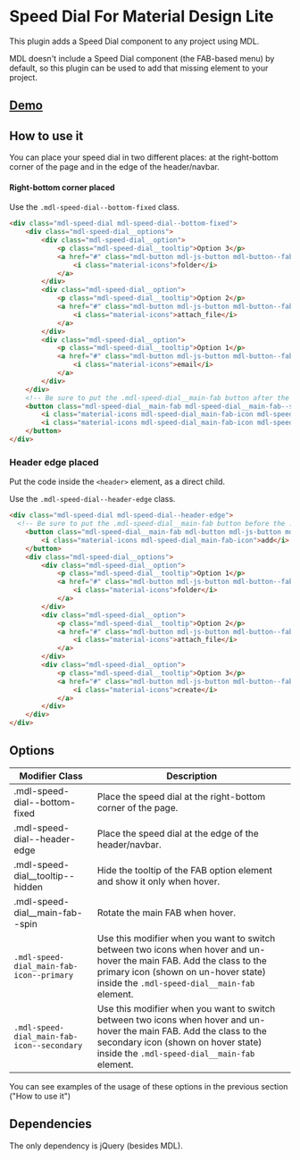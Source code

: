 # Speed Dial For Material Design Lite

This plugin adds a Speed Dial component to any project using MDL.

MDL doesn't include a Speed Dial component (the FAB-based menu) by default, so this plugin can be used to add that missing element to your project.

## [Demo](http://nesgael.github.io/mdl-speed-dial/)

## How to use it
You can place your speed dial in two different places: at the right-bottom corner of the page and in the edge of the header/navbar.

#### Right-bottom corner placed
Use the `.mdl-speed-dial--bottom-fixed` class.
```html
<div class="mdl-speed-dial mdl-speed-dial--bottom-fixed">
	<div class="mdl-speed-dial__options">
		<div class="mdl-speed-dial__option">
			<p class="mdl-speed-dial__tooltip">Option 3</p>
			<a href="#" class="mdl-button mdl-js-button mdl-button--fab mdl-button--mini-fab">
				<i class="material-icons">folder</i>
			</a>
		</div>
		<div class="mdl-speed-dial__option">
			<p class="mdl-speed-dial__tooltip">Option 2</p>
			<a href="#" class="mdl-button mdl-js-button mdl-button--fab mdl-button--mini-fab">
				<i class="material-icons">attach_file</i>
			</a>
		</div>
		<div class="mdl-speed-dial__option">
			<p class="mdl-speed-dial__tooltip">Option 1</p>
			<a href="#" class="mdl-button mdl-js-button mdl-button--fab mdl-button--mini-fab">
				<i class="material-icons">email</i>
			</a>
		</div>
	</div>
	<!-- Be sure to put the .mdl-speed-dial__main-fab button after the .mdl-speed-dial__options section -->
	<button class="mdl-speed-dial__main-fab mdl-speed-dial__main-fab--spin mdl-button mdl-js-button mdl-button--fab mdl-js-ripple-effect mdl-button--colored">
		<i class="material-icons mdl-speed-dial_main-fab-icon mdl-speed-dial_main-fab-icon--primary">add</i>
		<i class="material-icons mdl-speed-dial_main-fab-icon mdl-speed-dial_main-fab-icon--secondary">create</i>
	</button>
</div>
```
### Header edge placed
Put the code inside the ```<header>``` element, as a direct child.

Use the `.mdl-speed-dial--header-edge` class.
```html
<div class="mdl-speed-dial mdl-speed-dial--header-edge">
  <!-- Be sure to put the .mdl-speed-dial__main-fab button before the .mdl-speed-dial__options section -->
	<button class="mdl-speed-dial__main-fab mdl-button mdl-js-button mdl-button--fab mdl-js-ripple-effect mdl-button--colored">
		<i class="material-icons mdl-speed-dial_main-fab-icon">add</i>
	</button>
	<div class="mdl-speed-dial__options">
		<div class="mdl-speed-dial__option">
			<p class="mdl-speed-dial__tooltip">Option 1</p>
			<a href="#" class="mdl-button mdl-js-button mdl-button--fab mdl-button--mini-fab">
				<i class="material-icons">folder</i>
			</a>
		</div>
		<div class="mdl-speed-dial__option">
			<p class="mdl-speed-dial__tooltip">Option 2</p>
			<a href="#" class="mdl-button mdl-js-button mdl-button--fab mdl-button--mini-fab">
				<i class="material-icons">attach_file</i>
			</a>
		</div>
		<div class="mdl-speed-dial__option">
			<p class="mdl-speed-dial__tooltip">Option 3</p>
			<a href="#" class="mdl-button mdl-js-button mdl-button--fab mdl-button--mini-fab">
				<i class="material-icons">create</i>
			</a>
		</div>
	</div>
</div>
```

## Options

<table>
	<thead>
		<tr>
			<th>Modifier Class</th>
			<th>Description</th>
		</tr>
	</head>
	<tbody>
		<tr>
			<td>.mdl-speed-dial--bottom-fixed</td>
			<td>Place the speed dial at the right-bottom corner of the page.</td>
		</tr>
		<tr>
			<td>.mdl-speed-dial--header-edge</td>
			<td>Place the speed dial at the edge of the header/navbar.</td>
		</tr>
		<tr>
			<td>.mdl-speed-dial__tooltip--hidden</td>
			<td>Hide the tooltip of the FAB option element and show it only when hover.</td>
		</tr>
		<tr>
			<td>.mdl-speed-dial__main-fab--spin</td>
			<td>Rotate the main FAB when hover.</td>
		</tr>
		<tr>
                	<td class="mdl-data-table__cell--non-numeric"><code>.mdl-speed-dial_main-fab-icon--primary</code></td>
                	<td class="mdl-data-table__cell--non-numeric">Use this modifier when you want to switch between two icons when hover and un-hover the main FAB. Add the class to the primary icon (shown on un-hover state) inside the <code>.mdl-speed-dial__main-fab</code> element.</td>
                </tr>
                <tr>
                	<td class="mdl-data-table__cell--non-numeric"><code>.mdl-speed-dial_main-fab-icon--secondary</code></td>
                	<td class="mdl-data-table__cell--non-numeric">Use this modifier when you want to switch between two icons when hover and un-hover the main FAB. Add the class to the secondary icon (shown on hover state) inside the <code>.mdl-speed-dial__main-fab</code> element.</td>
                </tr>
	</tbody>
</table>

You can see examples of the usage of these options in the previous section ("How to use it")



## Dependencies
The only dependency is jQuery (besides MDL).

